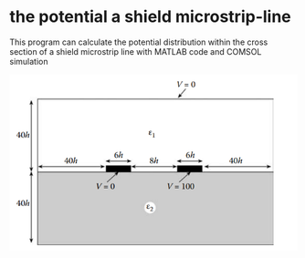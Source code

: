 # the potential a shield microstrip-line
This program can calculate the potential distribution within the cross section of a shield microstrip line with MATLAB code and COMSOL simulation 



![question-figure](https://github.com/saber-khakbiz/the-potential-a-shield-microstrip-line/blob/master/question-figure.png)

